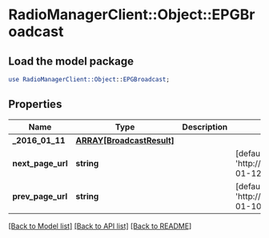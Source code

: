 # RadioManagerClient::Object::EPGBroadcast

## Load the model package
```perl
use RadioManagerClient::Object::EPGBroadcast;
```

## Properties
Name | Type | Description | Notes
------------ | ------------- | ------------- | -------------
**_2016_01_11** | [**ARRAY[BroadcastResult]**](BroadcastResult.md) |  | 
**next_page_url** | **string** |  | [default to &#39;http://radiomanager/pb/api/v1/broadcasts/epg/{identifier}/2016-01-12&#39;]
**prev_page_url** | **string** |  | [default to &#39;http://radiomanager/pb/api/v1/broadcasts/epg/{identifier}/2016-01-10&#39;]

[[Back to Model list]](../README.md#documentation-for-models) [[Back to API list]](../README.md#documentation-for-api-endpoints) [[Back to README]](../README.md)


